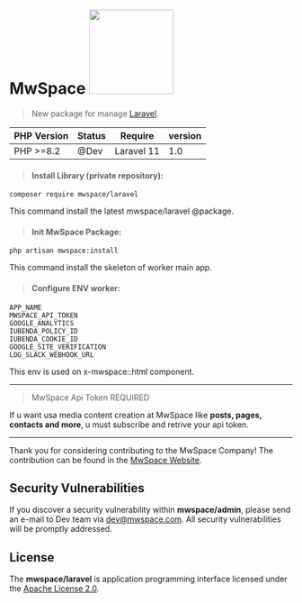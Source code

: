 # MwSpace <img src="https://laravel.com/img/logotype.min.svg" width="150">

> New package for manage [Laravel](https://laravel.com/).

| PHP Version | Status | Require    | version |
|-------------|--------|------------|---------|
| PHP >=8.2   | @Dev   | Laravel 11 | 1.0     |

> #### Install Library (private repository):

`composer require mwspace/laravel`

This command install the latest mwspace/laravel @package.

> #### Init MwSpace Package:

`php artisan mwspace:install`

This command install the skeleton of worker main app.

> #### Configure ENV worker:

```dotenv
APP_NAME
MWSPACE_API_TOKEN
GOOGLE_ANALYTICS
IUBENDA_POLICY_ID
IUBENDA_COOKIE_ID
GOOGLE_SITE_VERIFICATION
LOG_SLACK_WEBHOOK_URL
```

This env is used on x-mwspace::html component.

----------------------

> MwSpace Api Token REQUIRED

If u want usa media content creation at MwSpace like **posts, pages, contacts and more**, u must subscribe and retrive your
api token.

----------------------
Thank you for considering contributing to the MwSpace Company! The contribution can be found in
the [MwSpace Website](https://mwspace.com/it).

## Security Vulnerabilities

If you discover a security vulnerability within **mwspace/admin**, please send an e-mail to Dev team
via [dev@mwspace.com](mailto:dev@mwspace.com). All security vulnerabilities will be promptly addressed.

## License

The **mwspace/laravel** is application programming interface licensed under
the [Apache License 2.0](http://www.apache.org/licenses/LICENSE-2.0.txt).
